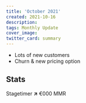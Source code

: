 ```yaml
---
title: 'October 2021'
created: 2021-10-16
description:
tags: Monthly Update
cover_image:
twitter_card: summary
---
```


- Lots of new customers
- Churn & new pricing option


## Stats

Stagetimer <strong class="text-green-600">↗</strong> €000 MMR

